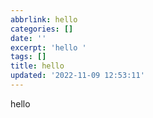 ```yaml
---
abbrlink: hello
categories: []
date: ''
excerpt: 'hello '
tags: []
title: hello
updated: '2022-11-09 12:53:11'
---
```

hello
